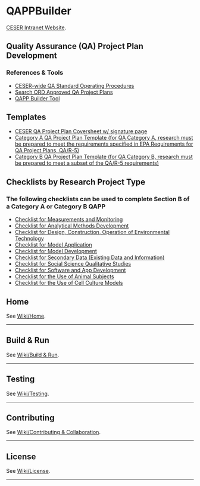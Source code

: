 # QAPPBuilder


[CESER Intranet Website](https://intranet.ord.epa.gov/ceser).

## Quality Assurance (QA) Project Plan Development

### References & Tools

* [CESER-wide QA Standard Operating Procedures](https://intranet.ord.epa.gov/quality-assurance/sops?combine=&field_lab_value=CESER&title=&field_division_value=IO&field_discipline_value=&field_sop_contact_value=Steven+Jones)
* [Search ORD Approved QA Project Plans](https://intranet.ord.epa.gov/quality-assurance/qapps)
* [QAPP Builder Tool](https://plasticsprojects.epa.gov/qar5/)

## Templates

* [CESER QA Project Plan Coversheet w/ signature page](https://intranet.ord.epa.gov/sites/default/files/2019-11/CESER_QAPP_Coversheet_fillable.pdf)
* [Category A QA Project Plan Template (for QA Category A, research must be prepared to meet the requirements specified in EPA Requirements for QA Project Plans, QA/R-5)](https://intranet.ord.epa.gov/sites/default/files/2019-11/QAPP_Template_Category_A.docx)
* [Category B QA Project Plan Template (for QA Category B, research must be prepared to meet a subset of the QA/R-5 requirements)](https://intranet.ord.epa.gov/sites/default/files/2020-01/QA%20Project%20Plan_Template_Category_B_20191231.docx)

## Checklists by Research Project Type

### The following checklists can be used to complete Section B of a Category A or Category B QAPP

* [Checklist for Measurements and Monitoring](https://intranet.ord.epa.gov/sites/default/files/2020-01/checklist_for_measurements_and_monitoring_202001.docx)
* [Checklist for Analytical Methods Development](https://intranet.ord.epa.gov/sites/default/files/2020-01/checklist_for_analytical_methods_development_202001.docx)
* [Checklist for Design, Construction, Operation of Environmental Technology](https://intranet.ord.epa.gov/sites/default/files/2020-01/checklist_for_design_const_operation_of_env_tech_202001.docx)
* [Checklist for Model Application](https://intranet.ord.epa.gov/sites/default/files/2020-01/checklist_for_model_application_202001.docx)
* [Checklist for Model Development](https://intranet.ord.epa.gov/sites/default/files/2020-01/checklist_for_model_development_202001.docx)
* [Checklist for Secondary Data (Existing Data and Information)](https://intranet.ord.epa.gov/sites/default/files/2020-01/Checklist_for_Secondary%20Data_202001%20%281%29_0.docx)
* [Checklist for Social Science Qualitative Studies](https://intranet.ord.epa.gov/sites/default/files/2020-01/checklist_for_social_science_qualitative_studies_202001.docx)
* [Checklist for Software and App Development](https://intranet.ord.epa.gov/sites/default/files/2020-01/checklist_for_software_and_app_development_202001.docx)
* [Checklist for the Use of Animal Subjects](https://intranet.ord.epa.gov/sites/default/files/2020-01/checklist_for_the_use_of_animal_subjects_202001.docx)
* [Checklist for the Use of Cell Culture Models](https://intranet.ord.epa.gov/sites/default/files/2020-01/checklist_for_the_use_of_cell_culture_models_202001.docx)

## Home

See [Wiki/Home](https://github.com/USEPA/QAPPBuilder/wiki).
***

## Build & Run

See [Wiki/Build & Run](https://github.com/USEPA/QAPPBuilder/wiki/Build-&-Run).
***

## Testing

See [Wiki/Testing](https://github.com/USEPA/QAPPBuilder/wiki/Testing).
***

## Contributing

See [Wiki/Contributing & Collaboration](https://github.com/USEPA/QAPPBuilder/wiki/Contributing).
***

## License

See [Wiki/License](https://github.com/USEPA/QAPPBuilder/wiki/License).
***
